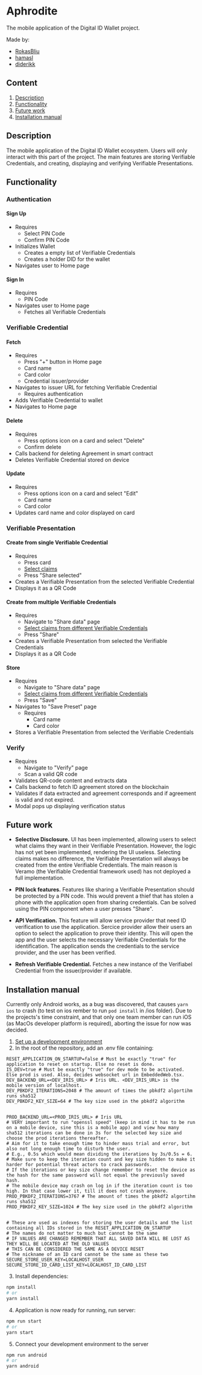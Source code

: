 # Aphrodite

The mobile application of the Digital ID Wallet project.

Made by:

- [RokasBliu](https://github.com/RokasBliu)
- [hamasl](https://github.com/hamasl)
- [diderikk](https://github.com/diderikk)

## Content

1. [Description](#description)
2. [Functionality](#functionality)
3. [Future work](#future-work)
4. [Installation manual](#installation-manual)

## Description

The mobile application of the Digital ID Wallet ecosystem. Users will only interact with this part of the project. The main features are storing Verifiable Credentials, and creating, displaying and verifying Verifiable Presentations.

## Functionality

### Authentication

#### Sign Up

- Requires
  - Select PIN Code
  - Confirm PIN Code
- Initializes Wallet
  - Creates a empty list of Verifiable Credentials
  - Creates a holder DID for the wallet
- Navigates user to Home page

#### Sign In

- Requires
  - PIN Code
- Navigates user to Home page
  - Fetches all Verifiable Credentials

### Verifiable Credential

#### Fetch

- Requires
  - Press "+" button in Home page
  - Card name
  - Card color
  - Credential issuer/provider
- Navigates to issuer URL for fetching Verifiable Credential
  - Requires authentication
- Adds Verifiable Credential to wallet
- Navigates to Home page

#### Delete

- Requires
  - Press options icon on a card and select "Delete"
  - Confirm delete
- Calls backend for deleting Agreement in smart contract
- Deletes Verifiable Credential stored on device

#### Update

- Requires
  - Press options icon on a card and select "Edit"
  - Card name
  - Card color
- Updates card name and color displayed on card

### Verifiable Presentation

#### Create from single Verifiable Credential

- Requires
  - Press card
  - [Select claims](#future-work)
  - Press "Share selected"
- Creates a Verifiable Presentation from the selected Verifiable Credential
- Displays it as a QR Code

#### Create from multiple Verifiable Credentials

- Requires
  - Navigate to "Share data" page
  - [Select claims from different Verifiable Credentials](#future-work)
  - Press "Share"
- Creates a Verifiable Presentation from selected the Verifiable Credentials
- Displays it as a QR Code

#### Store

- Requires
  - Navigate to "Share data" page
  - [Select claims from different Verifiable Credentials](#future-work)
  - Press "Save"
- Navigates to "Save Preset" page
  - Requires
    - Card name
    - Card color
- Stores a Verifiable Presentation from selected the Verifiable Credentials

### Verify

- Requires
  - Navigate to "Verify" page
  - Scan a valid QR code
- Validates QR-code content and extracts data
- Calls backend to fetch ID agreement stored on the blockchain
- Validates if data extracted and agreement corresponds and if agreement is valid and not expired.
- Modal pops up displaying verification status

## Future work

- **Selective Disclosure.** UI has been implemented, allowing users to select what claims they want in their Verifiable Presentation. However, the logic has not yet been implemented, rendering the UI useless. Selecting claims makes no difference, the Verifiable Presentation will always be created from the entire Verifiable Credentials. The main reason is Veramo (the Verifiable Credential framework used) has not deployed a full implementation.

- **PIN lock features.** Features like sharing a Verifiable Presentation should be protected by a PIN code. This would prevent a thief that has stolen a phone with the application open from sharing credentials. Can be solved using the PIN component when a user presses "Share".

- **API Verification.** This feature will allow service provider that need ID verification to use the application. Sercice provider allow their users an option to select the application to prove their identity. This will open the app and the user selects the necessary Verifiable Credentials for the identification. The application sends the credentials to the service provider, and the user has been verified.

- **Refresh Verifiable Credential.** Fetches a new instance of the Verifiabel Credential from the issuer/provider if available.

## Installation manual

Currently only Android works, as a bug was discovered, that causes `yarn ios` to crash (to test on ios rember to run `pod install` in /ios folder). Due to the projects's time constraint, and that only one team member can run iOS (as MacOs developer platform is required), aborting the issue for now was decided.

1. [Set up a development environment](https://reactnative.dev/docs/environment-setup)
2. In the root of the repository, add an .env file containing:

```
RESET_APPLICATION_ON_STARTUP=false # Must be exactly "true" for application to reset on startup. Else no reset is done.
IS_DEV=true # Must be exactly "true" for dev mode to be activated. Else prod is used. Also, decides websocket url in EmbeddedWeb.tsx.
DEV_BACKEND_URL=<DEV_IRIS_URL> # Iris URL. <DEV_IRIS_URL> is the mobile version of localhost.
DEV_PBKDF2_ITERATIONS=2048 # The amount of times the pbkdf2 algortihm runs sha512
DEV_PBKDF2_KEY_SIZE=64 # The key size used in the pbkdf2 algorithm


PROD_BACKEND_URL=<PROD_IRIS_URL> # Iris URL
# VERY important to run "openssl speed" (keep in mind it has to be run on a mobile device, sine this is a mobile app) and view how many sha512 iterations can be done in 3s for the selected key size and choose the prod iterations thereafter.
# Aim for it to take enough time to hinder mass trial and error, but also not long enough time to disturb the user.
# E.g., 0.5s which would mean dividing the iterations by 3s/0.5s = 6.
# Make sure to keep the iteration count and key size hidden to make it harder for potential threat actors to crack passwords.
# If the iterations or key size change remember to reset the device as the hash for the same password will not equal the previously saved hash.
# The mobile device may crash on log in if the iteration count is too high. In that case lower it, till it does not crash anymore.
PROD_PBKDF2_ITERATIONS=3767 # The amount of times the pbkdf2 algortihm runs sha512
PROD_PBKDF2_KEY_SIZE=1024 # The key size used in the pbkdf2 algorithm


# These are used as indexes for storing the user details and the list containing all IDs stored in the RESET_APPLICATION_ON_STARTUP
# The names do not matter to much but cannot be the same
# IF VALUES ARE CHANGED REMEMBER THAT ALL SAVED DATA WILL BE LOST AS THEY WILL BE LOCATED AT THE OLD VALUES
# THIS CAN BE CONSIDERED THE SAME AS A DEVICE RESET
# The nickname of an ID card cannot be the same as these two
SECURE_STORE_USER_KEY=LOCALHOST_USER
SECURE_STORE_ID_CARD_LIST_KEY=LOCALHOST_ID_CARD_LIST
```

3. Install dependencies:

```bash
npm install
# or
yarn install
```

4. Application is now ready for running, run server:

```bash
npm run start
# or
yarn start
```

5. Connect your development environment to the server

```bash
npm run android
# or
yarn android
```

